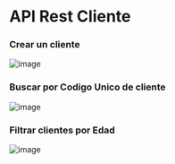 # API Rest Cliente

### Crear un cliente

![image](https://user-images.githubusercontent.com/40173294/210932576-d6622d7a-f231-4f61-bb4d-cf53c029afac.png)

### Buscar por Codigo Unico de cliente

![image](https://user-images.githubusercontent.com/40173294/210932792-a9724d05-ff8e-4521-ba58-95a5d2a39300.png)

### Filtrar clientes por Edad

![image](https://user-images.githubusercontent.com/40173294/210932886-1a31aca2-e3fc-4e4e-b4a0-6ed45874d348.png)
